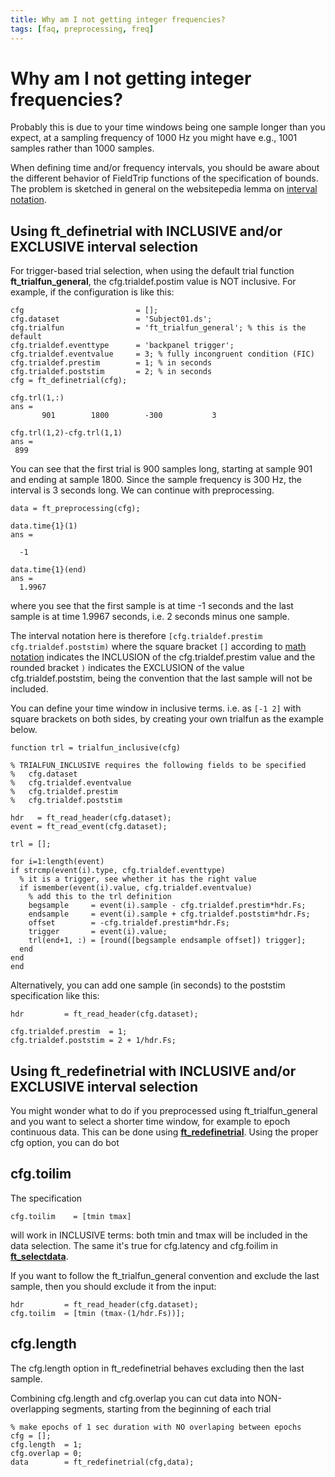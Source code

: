 ```yaml
---
title: Why am I not getting integer frequencies?
tags: [faq, preprocessing, freq]
---
```


# Why am I not getting integer frequencies?

Probably this is due to your time windows being one sample longer than you expect, at a sampling frequency of 1000 Hz you might have e.g., 1001 samples rather than 1000 samples.

When defining time and/or frequency intervals, you should be aware about the different behavior of FieldTrip functions of the specification of bounds. The problem is sketched in general on the websitepedia lemma on [interval notation](http://en.wikibooks.org/wiki/Algebra/Interval_Notation).

## Using ft_definetrial with INCLUSIVE and/or EXCLUSIVE interval selection

For trigger-based trial selection, when using the default trial function **ft_trialfun_general**, the cfg.trialdef.postim value is NOT inclusive. For example, if the configuration is like this:

    cfg                         = [];
    cfg.dataset                 = 'Subject01.ds';
    cfg.trialfun                = 'ft_trialfun_general'; % this is the default
    cfg.trialdef.eventtype      = 'backpanel trigger';
    cfg.trialdef.eventvalue     = 3; % fully incongruent condition (FIC)
    cfg.trialdef.prestim        = 1; % in seconds
    cfg.trialdef.poststim       = 2; % in seconds
    cfg = ft_definetrial(cfg);

    cfg.trl(1,:)
    ans =
           901        1800        -300           3

    cfg.trl(1,2)-cfg.trl(1,1)
    ans =
     899

You can see that the first trial is 900 samples long, starting at sample 901 and ending at sample 1800. Since the sample frequency is 300 Hz, the interval is 3 seconds long. We can continue with preprocessing.

    data = ft_preprocessing(cfg);

    data.time{1}(1)
    ans =

      -1

    data.time{1}(end)
    ans =
      1.9967

where you see that the first sample is at time -1 seconds and the last sample is at time 1.9967 seconds, i.e. 2 seconds minus one sample.

The interval notation here is therefore `[cfg.trialdef.prestim cfg.trialdef.poststim)` where the square bracket `[]` according to [math notation](https://en.wikipedia.org/wiki/Interval_(mathematics)) indicates the INCLUSION of the cfg.trialdef.prestim value and the rounded bracket `)` indicates the EXCLUSION of the value cfg.trialdef.poststim, being the convention that the last sample will not be included.

You can define your time window in inclusive terms. i.e. as `[-1 2]` with square brackets on both sides, by creating your own trialfun as the example below.

    function trl = trialfun_inclusive(cfg)

    % TRIALFUN_INCLUSIVE requires the following fields to be specified
    %   cfg.dataset
    %   cfg.trialdef.eventvalue
    %   cfg.trialdef.prestim
    %   cfg.trialdef.poststim

    hdr   = ft_read_header(cfg.dataset);
    event = ft_read_event(cfg.dataset);

    trl = [];

    for i=1:length(event)
    if strcmp(event(i).type, cfg.trialdef.eventtype)
      % it is a trigger, see whether it has the right value
      if ismember(event(i).value, cfg.trialdef.eventvalue)
        % add this to the trl definition
        begsample     = event(i).sample - cfg.trialdef.prestim*hdr.Fs;
        endsample     = event(i).sample + cfg.trialdef.poststim*hdr.Fs;
        offset        = -cfg.trialdef.prestim*hdr.Fs;
        trigger       = event(i).value;
        trl(end+1, :) = [round([begsample endsample offset]) trigger];
      end
    end
    end

Alternatively, you can add one sample (in seconds) to the poststim specification like this:

    hdr         = ft_read_header(cfg.dataset);

    cfg.trialdef.prestim  = 1;
    cfg.trialdef.poststim = 2 + 1/hdr.Fs;

## Using ft_redefinetrial with INCLUSIVE and/or EXCLUSIVE interval selection

You might wonder what to do if you preprocessed using ft_trialfun_general and you want to select a shorter time window, for example to epoch continuous data. This can be done using **[ft_redefinetrial](/reference/ft_redefinetrial)**. Using the proper cfg option, you can do bot

## cfg.toilim

The specification

    cfg.toilim    = [tmin tmax]

will work in INCLUSIVE terms: both tmin and tmax will be included in the data selection. The same it's true for cfg.latency and cfg.foilim in **[ft_selectdata](/reference/utilities/ft_selectdata)**.

If you want to follow the ft_trialfun_general convention and exclude the last sample, then you should exclude it from the input:

    hdr         = ft_read_header(cfg.dataset);
    cfg.toilim  = [tmin (tmax-(1/hdr.Fs))];

## cfg.length

The cfg.length option in ft_redefinetrial behaves excluding then the last sample.

Combining cfg.length and cfg.overlap you can cut data into NON-overlapping segments, starting from the beginning of each trial

    % make epochs of 1 sec duration with NO overlaping between epochs
    cfg = [];
    cfg.length  = 1;
    cfg.overlap = 0;
    data        = ft_redefinetrial(cfg,data);
